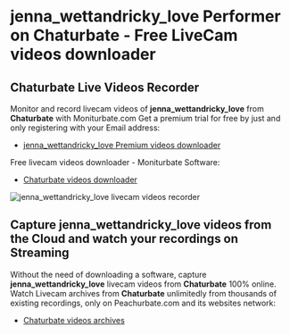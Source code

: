 # jenna_wettandricky_love Performer on Chaturbate - Free LiveCam videos downloader

## Chaturbate Live Videos Recorder

Monitor and record livecam videos of **jenna_wettandricky_love** from **Chaturbate** with Moniturbate.com
Get a premium trial for free by just and only registering with your Email address:
* [jenna_wettandricky_love Premium videos downloader](https://moniturbate.com/request-demo-licence-key.html)

Free livecam videos downloader - Moniturbate Software:
* [Chaturbate videos downloader](https://moniturbate.com/moniturbate-download-software.html)

![jenna_wettandricky_love livecam videos recorder](https://peachurnet.com/templates/moniturbate-software.png)


## Capture jenna_wettandricky_love videos from the Cloud and watch your recordings on Streaming

Without the need of downloading a software, capture **jenna_wettandricky_love** livecam videos from **Chaturbate** 100% online.
Watch Livecam archives from **Chaturbate** unlimitedly from thousands of existing recordings, only on Peachurbate.com and its websites network:
* [Chaturbate videos archives](https://peachurnet.com/)